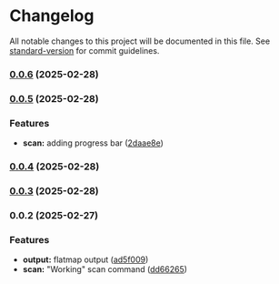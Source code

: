 # Changelog

All notable changes to this project will be documented in this file. See [standard-version](https://github.com/conventional-changelog/standard-version) for commit guidelines.

### [0.0.6](https://github.com/CayceCodes/cayce-cli/compare/v0.0.5...v0.0.6) (2025-02-28)

### [0.0.5](https://github.com/CayceCodes/cayce-cli/compare/v0.0.4...v0.0.5) (2025-02-28)


### Features

* **scan:** adding progress bar ([2daae8e](https://github.com/CayceCodes/cayce-cli/commit/2daae8e715f00f051369e91cee3aa32b75d4c807))

### [0.0.4](https://github.com/CayceCodes/cayce-cli/compare/v0.0.3...v0.0.4) (2025-02-28)

### [0.0.3](https://github.com/CayceCodes/cayce-cli/compare/v0.0.2...v0.0.3) (2025-02-28)

### 0.0.2 (2025-02-27)


### Features

* **output:** flatmap output ([ad5f009](https://github.com/CayceCodes/cayce-cli/commit/ad5f009f3a8784db364ea0af46d9751d9a945810))
* **scan:** "Working" scan command ([dd66265](https://github.com/CayceCodes/cayce-cli/commit/dd66265577e433f6f3a15701f8047a5c409bf3b3))
